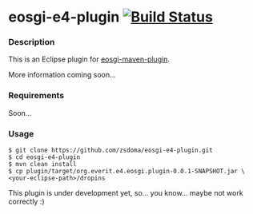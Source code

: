 eosgi-e4-plugin [![Build Status](https://travis-ci.org/zsdoma/eosgi-e4-plugin.svg?branch=master)](https://travis-ci.org/zsdoma/eosgi-e4-plugin)
===============

### Description
This is an Eclipse plugin for [eosgi-maven-plugin](https://github.com/everit-org/eosgi-maven-plugin).

More information coming soon...

### Requirements

Soon...

### Usage
```
$ git clone https://github.com/zsdoma/eosgi-e4-plugin.git
$ cd eosgi-e4-plugin
$ mvn clean install
$ cp plugin/target/org.everit.e4.eosgi.plugin-0.0.1-SNAPSHOT.jar \
<your-eclipse-path>/dropins
```

This plugin is under development yet, so... you know... maybe not work correctly :)
    


